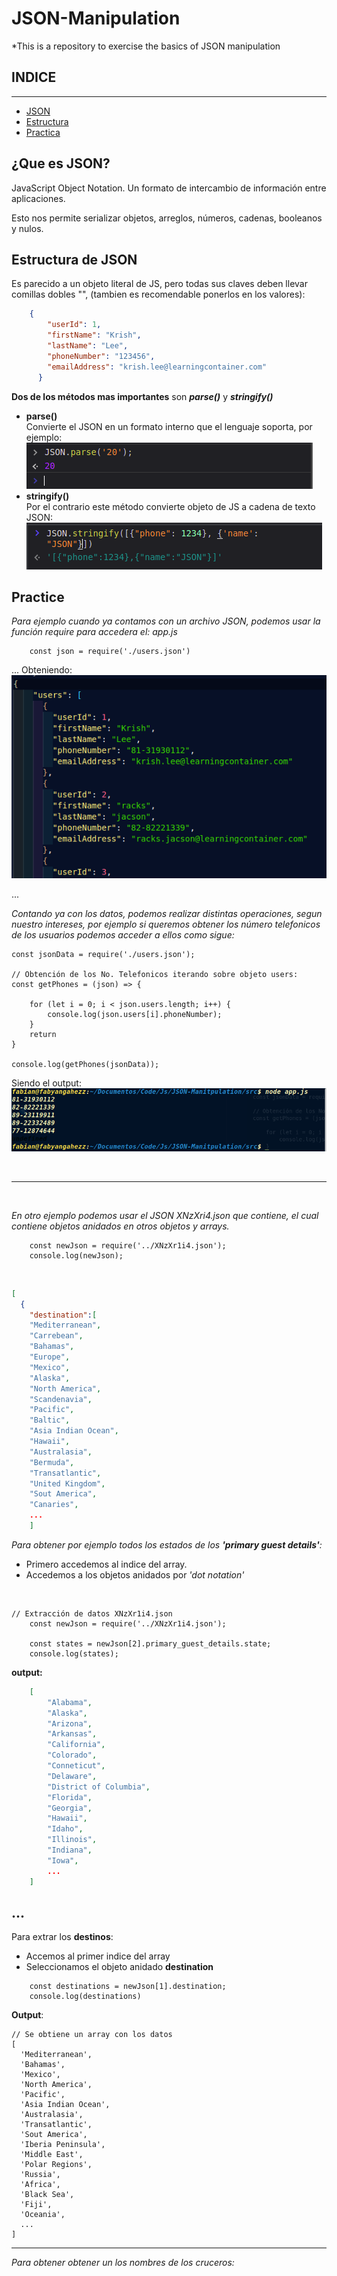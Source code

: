 # JSON-Manipulation
*This is a repository to exercise the basics of JSON manipulation

## INDICE
---
* [JSON](#introduction)
* [Estructura](#estrucura)
* [Practica](#practica)

## ¿Que es JSON? <a name='introduction'></a>
JavaScript Object Notation. Un formato de intercambio de información entre aplicaciones.

Esto nos permite serializar objetos, arreglos, números, cadenas, booleanos y nulos.

## Estructura de JSON <a name='estructura'></a>
Es parecido a un objeto literal de JS, pero todas sus claves deben llevar comillas dobles "", (tambien es recomendable ponerlos en los valores):
<br>
```JSON
    {
        "userId": 1,
        "firstName": "Krish",
        "lastName": "Lee",
        "phoneNumber": "123456",
        "emailAddress": "krish.lee@learningcontainer.com"
      }
```

**Dos de los métodos mas importantes** son ***parse()*** y ***stringify()***
* **parse()**
    <br>Convierte el JSON en un formato interno que el lenguaje soporta, por ejemplo:
    ![](./images/parseo.png)
* **stringify()**
<br>Por el contrario este método convierte objeto de JS a cadena de texto JSON:
![](./images/stringify.png)



## Practice <a name='practica'> </a> 
*Para ejemplo cuando ya contamos con un archivo JSON, podemos usar la función *require* para accedera el:*
*app.js*
```JS
    const json = require('./users.json')
```
... 
Obteniendo:<br>
<kbd>![](./images/json.png)<kbd>

...

*Contando ya con los datos, podemos realizar distintas operaciones, segun nuestro intereses, por ejemplo si queremos obtener los número telefonicos de los usuarios podemos acceder a ellos como sigue:*
<br>
```JS
const jsonData = require('./users.json');

// Obtención de los No. Telefonicos iterando sobre objeto users:
const getPhones = (json) => {

    for (let i = 0; i < json.users.length; i++) {
        console.log(json.users[i].phoneNumber);
    }
    return
}

console.log(getPhones(jsonData));

```

Siendo el output:
![](./images/output.png)

<br>

---
<br>

*En otro ejemplo podemos usar el JSON XNzXri4.json que contiene, el cual contiene objetos anidados en otros objetos y arrays.<br>*
```JS
    const newJson = require('../XNzXr1i4.json');
    console.log(newJson);
```
<br>

```JSON
[
  {
    "destination":[
    "Mediterranean",
    "Carrebean",
    "Bahamas",
    "Europe",
    "Mexico",
    "Alaska",
    "North America",
    "Scandenavia",
    "Pacific",
    "Baltic",
    "Asia Indian Ocean",
    "Hawaii",
    "Australasia",
    "Bermuda",
    "Transatlantic",
    "United Kingdom",
    "Sout America",
    "Canaries",
    ...
    ]
```
*Para obtener por ejemplo todos los estados de los **'primary guest details'**:*
* Primero accedemos al indice del array.
* Accedemos a los objetos anidados por *'dot notation'* 
  
<br>

```JS
// Extracción de datos XNzXr1i4.json
    const newJson = require('../XNzXr1i4.json');

    const states = newJson[2].primary_guest_details.state;
    console.log(states);
```
**output:**
```JSON
    [
        "Alabama",
        "Alaska",
        "Arizona",
        "Arkansas",
        "California",
        "Colorado",
        "Conneticut",
        "Delaware",
        "District of Columbia",
        "Florida",
        "Georgia",
        "Hawaii",
        "Idaho",
        "Illinois",
        "Indiana",
        "Iowa",
        ...
    ]
```
...
---
Para extrar los **destinos**:
* Accemos al primer indice del array
* Seleccionamos el objeto anidado **destination**   
```JS
    const destinations = newJson[1].destination;
    console.log(destinations)
```
**Output**:
```JS
// Se obtiene un array con los datos
[
  'Mediterranean',     
  'Bahamas',           
  'Mexico',            
  'North America',     
  'Pacific',           
  'Asia Indian Ocean', 
  'Australasia',       
  'Transatlantic',     
  'Sout America',      
  'Iberia Peninsula',  
  'Middle East',       
  'Polar Regions',     
  'Russia',            
  'Africa',            
  'Black Sea',         
  'Fiji',              
  'Oceania',
  ...
]
```
---
*Para obtener obtener un los nombres de los cruceros:* 
